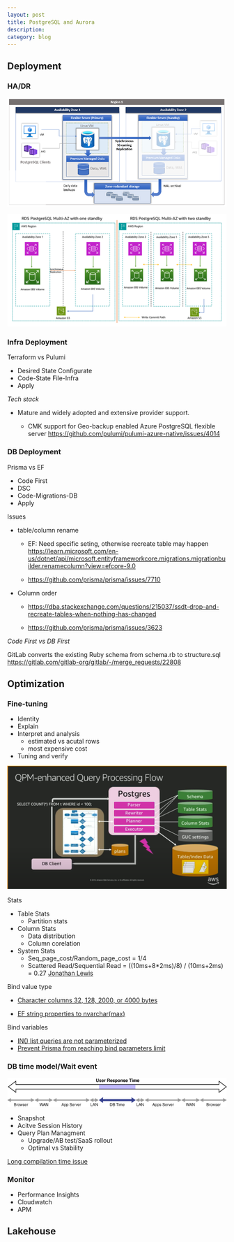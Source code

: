 ```yaml
---
layout: post
title: PostgreSQL and Aurora 
description: 
category: blog
---
```

## Deployment
### HA/DR
![Azure PostgreSQL HA](/images/psql/Azure-PSQL-concepts-zone-redundant-high-availability-architecture.png)

![AWS RDS PostgreSQL HA](/images/psql/RDS-PostgreSQL-Multi-AZ-architecture-with-one-standby-and-two-standbys.png)

### Infra Deployment
Terraform vs Pulumi 
- Desired State Configurate
- Code-State File-Infra
- Apply


*Tech stack*

- Mature and widely adopted and extensive provider support.

    - CMK support for Geo-backup enabled Azure PostgreSQL flexible server
    https://github.com/pulumi/pulumi-azure-native/issues/4014

### DB Deployment
Prisma vs EF 
- Code First
- DSC
- Code-Migrations-DB
- Apply

Issues

- table/column rename

    - EF: Need specific seting, otherwise recreate table may happen
    https://learn.microsoft.com/en-us/dotnet/api/microsoft.entityframeworkcore.migrations.migrationbuilder.renamecolumn?view=efcore-9.0

    - https://github.com/prisma/prisma/issues/7710

- Column order
    - https://dba.stackexchange.com/questions/215037/ssdt-drop-and-recreate-tables-when-nothing-has-changed

    - https://github.com/prisma/prisma/issues/3623


*Code First vs DB First*

GitLab converts the existing Ruby schema from schema.rb to structure.sql
https://gitlab.com/gitlab-org/gitlab/-/merge_requests/22808




## Optimization

### Fine-tuning
- Identity
- Explain 
- Interpret and analysis
    - estimated vs acutal rows
    - most expensive cost 
- Tuning and verify

![Query processing](/images/psql/QPM-enhanced-Query-Processing-Flow.png)

Stats
- Table Stats
    - Partition stats
- Column Stats 
    - Data distribution
    - Column corelation
- System Stats
    - Seq_page_cost/Random_page_cost = 1/4
    - Scattered Read/Sequential Read = ((10ms+8*2ms)/8) / (10ms+2ms) = 0.27   <a href="https://www.apress.com/la/book/9781590596364">Jonathan Lewis</a>


Bind value type
- <a href="https://jonathanlewis.wordpress.com/2007/01/05/bind-variables/#comment-99416">Character columns 32, 128, 2000, or 4000 bytes </a>

- <a href="https://www.brentozar.com/archive/2025/01/i-feel-sorry-for-untrained-developers-using-entity-framework/">EF string properties to nvarchar(max)</a>

Bind variables
- <a href="https://github.com/dotnet/efcore/issues/13617#issuecomment-716052091">IN() list queries are not parameterized </a>
- <a href="https://github.com/prisma/prisma/issues/21648"> Prevent Prisma from reaching bind parameters limit</a>

### DB time model/Wait event
![DB time model](/images/psql/db-time-overall.gif)

- Snapshot
- Acitve Session History
- Query Plan Managment
    - Upgrade/AB test/SaaS rollout
    - Optimal vs Stability

<a href="https://www.linkedin.com/posts/jipeng-liu_azure-sql-managed-instance-1-excessive-activity-7226446481514278912-u8Bc?utm_source=share&utm_medium=member_desktop&rcm=ACoAACI4CSsBWsGS38S2UJ7lJ7pNPKzCYXJ24OA">Long compilation time issue</a>

### Monitor
- Performance Insights
- Cloudwatch
- APM


## Lakehouse


[BeiYuu]:    http://beiyuu.com  "BeiYuu"
